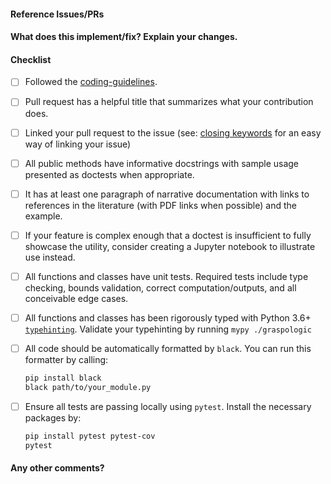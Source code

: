 <!--
Thanks for contributing a pull request! Please ensure you have taken a look at
the contribution guidelines: https://github.com/microsoft/graspologic/CONTRIBUTING.md#how-to-create-an-actionable-bug-report
-->

#### Reference Issues/PRs
<!--
Example: Fixes #1234. See also #3456.
Please use keywords (e.g., Fixes) to create link to the issues or pull requests
you resolved, so that they will automatically be closed when your pull request
is merged. See https://github.com/blog/1506-closing-issues-via-pull-requests
-->


#### What does this implement/fix? Explain your changes.


#### Checklist

- [ ] Followed the [coding-guidelines](#guidelines).
- [ ] Pull request has a helpful title that summarizes what your contribution does.
- [ ] Linked your pull request to the issue (see: [closing keywords](https://docs.github.com/en/free-pro-team@latest/github/managing-your-work-on-github/linking-a-pull-request-to-an-issue) for an easy way of linking your issue)
- [ ] All public methods have informative docstrings with sample usage presented as doctests when appropriate.
- [ ] It has at least one paragraph of narrative documentation with links to references in the literature (with PDF links when possible) and the example.
- [ ] If your feature is complex enough that a doctest is insufficient to fully showcase the utility, consider creating a Jupyter notebook to illustrate use instead.
- [ ] All functions and classes have unit tests. Required tests include type checking, bounds validation, correct computation/outputs, and all conceivable edge cases.
- [ ] All functions and classes has been rigorously typed with Python 3.6+ 
  [`typehinting`](https://docs.python.org/3/library/typing.html). Validate your typehinting by running `mypy ./graspologic`
- [ ] All code should be automatically formatted by `black`. You can run this formatter by calling:
  ```bash
  pip install black
  black path/to/your_module.py
  ```
- [ ] Ensure all tests are passing locally using `pytest`. Install the necessary
  packages by: 

  ```bash
  pip install pytest pytest-cov
  pytest
  ```

#### Any other comments?

